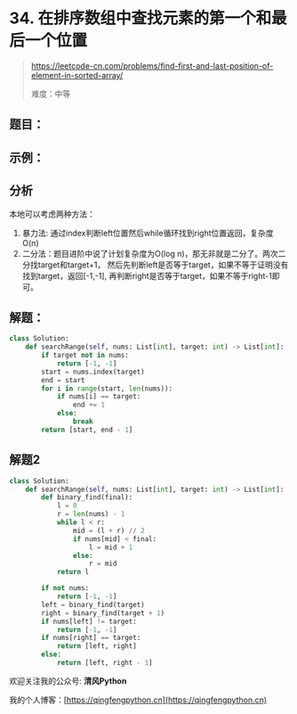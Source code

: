 # 34. 在排序数组中查找元素的第一个和最后一个位置
> https://leetcode-cn.com/problems/find-first-and-last-position-of-element-in-sorted-array/
>
> 难度：中等

## 题目：

## 示例：

## 分析

本地可以考虑两种方法：

1. 暴力法: 通过index判断left位置然后while循环找到right位置返回，复杂度O(n)
2. 二分法：题目进阶中说了计划复杂度为O(log n)，那无非就是二分了。两次二分找target和target+1， 然后先判断left是否等于target，如果不等于证明没有找到target，返回[-1,-1],
   再判断right是否等于target，如果不等于right-1即可。

## 解题：

```python
class Solution:
    def searchRange(self, nums: List[int], target: int) -> List[int]:
        if target not in nums:
            return [-1, -1]
        start = nums.index(target)
        end = start
        for i in range(start, len(nums)):
            if nums[i] == target:
                end += 1
            else:
                break
        return [start, end - 1]
```

## 解题2

```python
class Solution:
    def searchRange(self, nums: List[int], target: int) -> List[int]:
        def binary_find(final):
            l = 0
            r = len(nums) - 1
            while l < r:
                mid = (l + r) // 2
                if nums[mid] < final:
                    l = mid + 1
                else:
                    r = mid
            return l

        if not nums:
            return [-1, -1]
        left = binary_find(target)
        right = binary_find(target + 1)
        if nums[left] != target:
            return [-1, -1]
        if nums[right] == target:
            return [left, right]
        else:
            return [left, right - 1]
```

欢迎关注我的公众号: **清风Python**

我的个人博客：[https://qingfengpython.cn](https://qingfengpython.cn)
